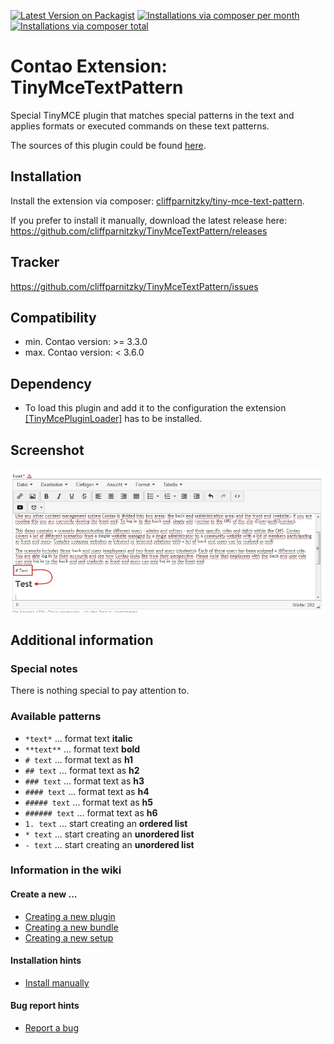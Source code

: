 [![Latest Version on Packagist](http://img.shields.io/packagist/v/cliffparnitzky/tiny-mce-text-pattern.svg?style=flat)](https://packagist.org/packages/cliffparnitzky/tiny-mce-text-pattern)
[![Installations via composer per month](http://img.shields.io/packagist/dm/cliffparnitzky/tiny-mce-text-pattern.svg?style=flat)](https://packagist.org/packages/cliffparnitzky/tiny-mce-text-pattern)
[![Installations via composer total](http://img.shields.io/packagist/dt/cliffparnitzky/tiny-mce-text-pattern.svg?style=flat)](https://packagist.org/packages/cliffparnitzky/tiny-mce-text-pattern)

Contao Extension: TinyMceTextPattern
====================================

Special TinyMCE plugin that matches special patterns in the text and applies formats or executed commands on these text patterns.

The sources of this plugin could be found [here](http://www.tinymce.com/wiki.php/Plugin:textpattern).


Installation
------------

Install the extension via composer: [cliffparnitzky/tiny-mce-text-pattern](https://packagist.org/packages/cliffparnitzky/tiny-mce-text-pattern).

If you prefer to install it manually, download the latest release here: https://github.com/cliffparnitzky/TinyMceTextPattern/releases


Tracker
-------

https://github.com/cliffparnitzky/TinyMceTextPattern/issues


Compatibility
-------------

- min. Contao version: >= 3.3.0
- max. Contao version: <  3.6.0


Dependency
----------

- To load this plugin and add it to the configuration the extension [[TinyMcePluginLoader]](https://github.com/cliffparnitzky/TinyMcePluginLoader) has to be installed.


Screenshot
----------

![Screenshot](screenshot.jpg)


Additional information
----------------------

### Special notes

There is nothing special to pay attention to.

### Available patterns

- `*text*` ... format text **italic**
- `**text**` ... format text **bold**
- `# text` ... format text as **h1**
- `## text` ... format text as **h2**
- `### text` ... format text as **h3**
- `#### text` ... format text as **h4**
- `##### text` ... format text as **h5**
- `###### text` ... format text as **h6**
- `1. text` ... start creating an **ordered list**
- `* text` ... start creating an **unordered list**
- `- text` ... start creating an **unordered list**

### Information in the wiki

#### Create a new ...

* [Creating a new plugin](https://github.com/cliffparnitzky/TinyMcePluginLoader/wiki/Creating-a-new-plugin)
* [Creating a new bundle](https://github.com/cliffparnitzky/TinyMcePluginLoader/wiki/Creating-a-new-bundle)
* [Creating a new setup](https://github.com/cliffparnitzky/TinyMcePluginLoader/wiki/Creating-a-new-setup)

#### Installation hints
* [Install manually](https://github.com/cliffparnitzky/TinyMcePluginLoader/wiki/Install-manually)

#### Bug report hints

* [Report a bug](https://github.com/cliffparnitzky/TinyMcePluginLoader/wiki/Report-a-bug)